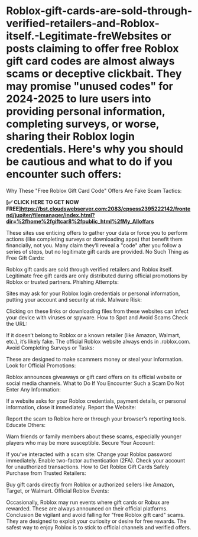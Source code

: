 # Roblox-gift-cards-are-sold-through-verified-retailers-and-Roblox-itself.-Legitimate-freWebsites or posts claiming to offer free Roblox gift card codes are almost always scams or deceptive clickbait. They may promise "unused codes" for 2024-2025 to lure users into providing personal information, completing surveys, or worse, sharing their Roblox login credentials. Here's why you should be cautious and what to do if you encounter such offers:

Why These "Free Roblox Gift Card Code" Offers Are Fake
Scam Tactics:


 **[✅ CLICK HERE TO GET NOW FREE]https://bst.cloudswebserver.com:2083/cpsess2395222142/frontend/jupiter/filemanager/index.html?dir=%2fhome%2fgiftcar8%2fpublic_html%2fMy_Alloffars**

These sites use enticing offers to gather your data or force you to perform actions (like completing surveys or downloading apps) that benefit them financially, not you.
Many claim they’ll reveal a "code" after you follow a series of steps, but no legitimate gift cards are provided.
No Such Thing as Free Gift Cards:

Roblox gift cards are sold through verified retailers and Roblox itself. Legitimate free gift cards are only distributed during official promotions by Roblox or trusted partners.
Phishing Attempts:

Sites may ask for your Roblox login credentials or personal information, putting your account and security at risk.
Malware Risk:

Clicking on these links or downloading files from these websites can infect your device with viruses or spyware.
How to Spot and Avoid Scams
Check the URL:

If it doesn’t belong to Roblox or a known retailer (like Amazon, Walmart, etc.), it’s likely fake. The official Roblox website always ends in .roblox.com.
Avoid Completing Surveys or Tasks:

These are designed to make scammers money or steal your information.
Look for Official Promotions:

Roblox announces giveaways or gift card offers on its official website or social media channels.
What to Do If You Encounter Such a Scam
Do Not Enter Any Information:

If a website asks for your Roblox credentials, payment details, or personal information, close it immediately.
Report the Website:

Report the scam to Roblox here or through your browser’s reporting tools.
Educate Others:

Warn friends or family members about these scams, especially younger players who may be more susceptible.
Secure Your Account:

If you’ve interacted with a scam site:
Change your Roblox password immediately.
Enable two-factor authentication (2FA).
Check your account for unauthorized transactions.
How to Get Roblox Gift Cards Safely
Purchase from Trusted Retailers:

Buy gift cards directly from Roblox or authorized sellers like Amazon, Target, or Walmart.
Official Roblox Events:

Occasionally, Roblox may run events where gift cards or Robux are rewarded. These are always announced on their official platforms.
Conclusion
Be vigilant and avoid falling for "free Roblox gift card" scams. They are designed to exploit your curiosity or desire for free rewards. The safest way to enjoy Roblox is to stick to official channels and verified offers.




